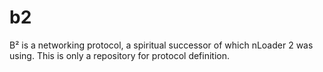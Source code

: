 # b2
B² is a networking protocol, a spiritual successor of which nLoader 2 was using. This is only a repository for protocol definition.
